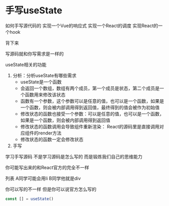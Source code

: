 # 手写useState

如何手写源代码的 实现一个Vue的响应式 实现一个React的调度 实现React的一个hook

背下来

写源码就和你写需求是一样的

useState相关的功能

1. 分析：分析useState有哪些需求
   - useState是一个函数
   - 会返回一个数组，数组有两个成员，第一个成员是状态，第二个成员是一个函数用来修改该状态
   - 函数有一个参数，这个参数可以是任意的值，也可以是一个函数，如果是一个函数，则会被内部调用得到返回值，最终得到的值会被作为初始值
   - 修改状态的函数也接受一个参数：可以是任意的值，也可以是一个函数，如果是一个函数，则会被内部调用得到返回值
   - 修改状态的函数调用会导致组件重新渲染： React的源码里是直接调用对应组件的render方法
   - 修改状态的函数一定会修改状态
2. 手写

学习手写源码 不是学习源码是怎么写的 而是锻炼我们自己的思维能力

你可能写出来的和React官方的完全不一样

列表 A同学可能会用li B同学他就是div

你可以写的不一样 但是你可以说官方怎么写的

```js
const [] = useState()
```
